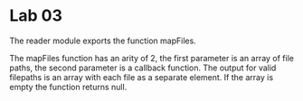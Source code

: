 # Lab 03

The reader module exports the function mapFiles.

The mapFiles function has an arity of 2, the first parameter is an array of file paths, the second parameter is a callback function. The output for valid filepaths is an array with each file as a separate element. If the array is empty the function returns null.

